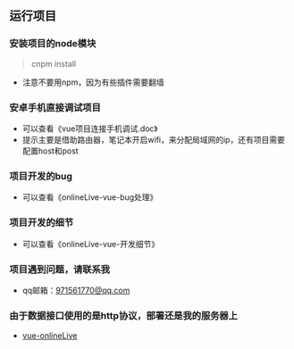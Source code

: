 ## 运行项目
### 安装项目的node模块
> cnpm install 
- 注意不要用npm，因为有些插件需要翻墙

### 安卓手机直接调试项目
- 可以查看《vue项目连接手机调试.doc》
- 提示主要是借助路由器，笔记本开启wifi，来分配局域网的ip，还有项目需要配置host和post

### 项目开发的bug
- 可以查看《onlineLive-vue-bug处理》

### 项目开发的细节
- 可以查看《onlineLive-vue-开发细节》

### 项目遇到问题，请联系我
- qq邮箱：971561770@qq.com

### 由于数据接口使用的是http协议，部署还是我的服务器上
- [vue-onlineLive](https://47.100.199.95/webpack-vue-shop)

